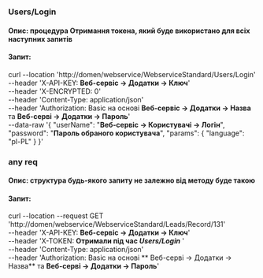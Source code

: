 ### Users/Login
#### Опис: процедура Отримання токена, який буде використано для всіх наступних запитів
#### Запит:
curl --location 'http://domen/webservice/WebserviceStandard/Users/Login' \
--header 'X-API-KEY: **Веб-сервіс -> Додатки -> Ключ**' \
--header 'X-ENCRYPTED: 0' \
--header 'Content-Type: application/json' \
--header 'Authorization: Basic на основі **Веб-сервіс -> Додатки -> Назва** та **Веб-серві -> Додатки -> Пароль**' \
--data-raw '{
    "userName": "**Веб-сервіс -> Користувачі -> Логін**",
    "password": "**Пароль обраного користувача**",
    "params": {
        "language": "pl-PL"
    }
}'


### any req
#### Опис: структура будь-якого запиту не залежно від методу буде такою
#### Запит:
curl --location --request GET 'http://domen/webservice/WebserviceStandard/Leads/Record/131' \
--header 'X-API-KEY: **Веб-сервіс -> Додатки -> Ключ**' \
--header 'X-TOKEN: **Отримали під час _Users/Login_** ' \
--header 'Content-Type: application/json' \
--header 'Authorization: Basic на основі ** Веб-серві -> Додатки -> Назва** та **Веб-серві -> Додатки -> Пароль**' 
